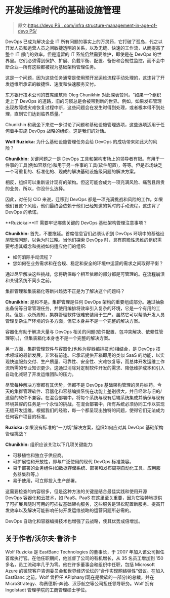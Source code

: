 # 开发运维时代的基础设施管理

> 原文:[https://devo PS . com/infra structure-management-in-age-of-devo PS/](https://devops.com/infrastructure-management-in-the-age-of-devops/)

DevOps 已成为解决企业 IT 所有问题的事实上的万灵药，它打破了孤岛，代之以开发人员和运营人员之间敏捷透明的关系，以及无缝、快速的工作流，从而提高了整个 IT 部门的效率。但是遗留的 IT 系统仍然需要维护，即使是在 DevOps 的世界里。它们必须得到保护、扩展、负载平衡、配置、备份和合规性监控，而不会中断企业—所有这些都被视为基础架构管理任务。

这是一个问题，因为这些任务通常是使用预开发运维流程手动处理的，这违背了开发运维所承诺的敏捷性、速度和快速服务交付。

东方银行技术公司的首席建筑师 Oleg Chunikhin 对此深表赞同。“如果一个组织走上了 DevOps 的道路，旧的习惯总是会被带到新的世界。例如，如果发布管理出现故障或灾难恢复过程中断，这些问题会在发生时得到处理，或者根本得不到处理，直到它们达到临界质量。”

Chunikhin 和我坐下来进一步讨论了问题和基础设施管理选项，这些选项适用于任何着手实施 DevOps 战略的组织。这是我们的对话。

**Wolf Ruzicka:** 为什么基础设施管理任务会给 DevOps 的成功带来如此大的风险？

**Chunikhin:** 关键问题之一是 DevOps 工具和架构市场上的领导者有限。有用于一件事的工具(例如容器化)和用于另一件事的工具(软件配置)，等等。但是市场缺乏一个可重复的、标准化的、现成的解决基础设施级问题的解决方案。

相反，组织可以重新设计现有的架构。但这可能会成为一项充满风险、痛苦且昂贵的业务。所以，你没什么选择。

因此，对任何 CIO 来说，迁移到 DevOps 都是一项充满挑战和风险的工作。如果他们冒这个风险，他们最终会依赖于他们已经知道的耗时的手动流程，这违背了 DevOps 的承诺。

**Ruzicka:**IT 需要牢记哪些关键的 DevOps 基础架构管理注意事项？

**Chunikhin:** 首先，不要拖延。首席信息官们必须认识到 DevOps 环境中的基础设施管理问题，以免为时过晚。当他们探索 DevOps 时，具有前瞻性思维的组织需要考虑其概念和挑战如何适应他们的组织:

*   如何消除手动流程？
*   您如何在业务需求和在合规、稳定和安全的环境中运营的需求之间取得平衡？

通过尽早解决这些挑战，您将确保每个相互依赖的部分都是可管理的。在流程崩溃和关键系统不同步之前。

集群管理和集装箱化等新兴趋势不正是为了解决这个问题吗？

**Chunikhin:** 是和不是。集群管理是任何 DevOps 架构的重要组成部分。通过抽象出备份等日常管理任务，并使用编排将效率引入复杂的环境，它是一个有用的工具。但是，众所周知，集群管理软件很难安装用于生产。虽然它可以帮助开发人员管理复杂生产环境的许多方面，但它本身并不是一个完整的解决方案。

容器化有助于解决大量与 DevOps 相关的问题(软件配置、包冲突解决、依赖性管理等)。)，但集装箱化本身也不是一个完整的解决方案。

另一方面，集群管理软件与容器化(也称为容器编排技术)相结合，是 DevOps 技术领域的最新发展，非常有前途。它承诺提供开箱即用的类似 SaaS 的功能，以实现快速服务交付、生产质量、可靠性、安全性、灾难恢复等，而总体开发运维工作流所需的专业知识更少。这通过消除对定制软件开发的需求、降低维护成本和引入自动化减轻了开发运维团队的压力。

尽管每种解决方案都有其优势，但都不是 DevOps 基础架构管理的灵丹妙药。今天的集群管理软件、容器化和容器编排系统在功能上差别很大，并且经常与旧的/遗留的软件不兼容。在混合部署中，将每个系统与现有后端系统集成并确保与现有环境兼容的任务是一个永恒的挑战，在混合部署中，所有系统必须协同工作以实现无缝开发运维。根据我们的经验，每一个都呈现出独特的问题，使得它们无法成为任何客户项目的标准。

**Ruzicka:** 如果没有标准的“一刀切”解决方案，组织如何应对其 DevOps 基础架构管理挑战？

**Chunikhin:** 组织应该关注以下几项关键能力:

*   可移植性和独立于供应商。
*   可扩展性和开放性，即与广泛使用的现代 DevOps 标准兼容。
*   易于部署的业务组件(如数据存储系统、部署和发布周期自动化工具、应用服务器集群等。)
*   易于使用，可立即投入生产部署。

这需要检查的内容很多，但是这种方法的关键是结合最佳实践和使用开源 DevOps 容器化和云技术，如 PaaS。PaaS 在这里至关重要，因为它独特地提供了可扩展且随时可用的可插拔基础架构服务，这些服务是轻松配置新服务、提高开发效率以及解决可能影响任何开发运维战略的运营问题所必需的。

DevOps 自动化和容器编排技术也增强了云战略，使其优势成倍增加。

## 关于作者/沃尔夫·鲁济卡

Wolf Ruzicka 是 EastBanc Technologies 的董事长，于 2007 年加入该公司担任首席执行官。在他任职期间，他监督了公司的有机增长，从 35 名员工增加到 150 多名，员工流动率几乎为零。他在许多董事会和组织中任职，包括 Microsoft Azure 的微软客户咨询委员会和世界经济论坛的“合作实现网络弹性”倡议。在加入 EastBanc 之前，Wolf 曾担任 APIphany(现在是微软的一部分)的总裁，并在 MicroStrategy、梅赛德斯-奔驰、汉莎航空等公司担任领导职务。Wolf 拥有 Ingolstadt 管理学院的工商管理硕士学位。